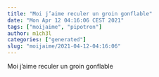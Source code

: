 ```yaml
---
title: "Moi j’aime reculer un groin gonflable"
date: "Mon Apr 12 04:16:06 CEST 2021"
tags: ["moijaime", "pipotron"]
author: m1ch3l
categories: ["generated"]
slug: "moijaime/2021-04-12-04:16:06"
---
```


Moi j’aime reculer un groin gonflable
